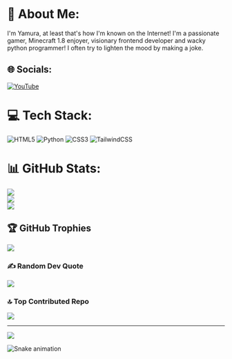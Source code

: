 # 💫 About Me:
I'm Yamura, at least that's how I'm known on the Internet! I'm a passionate gamer, Minecraft 1.8 enjoyer, visionary frontend developer and wacky python programmer! I often try to lighten the mood by making a joke.


## 🌐 Socials:
[![YouTube](https://img.shields.io/badge/YouTube-%23FF0000.svg?logo=YouTube&logoColor=white)](https://youtube.com/@UCyDLFx9J3mBna5CxMLK8Vhw) 

# 💻 Tech Stack:
![HTML5](https://img.shields.io/badge/html5-%23E34F26.svg?style=for-the-badge&logo=html5&logoColor=white) ![Python](https://img.shields.io/badge/python-3670A0?style=for-the-badge&logo=python&logoColor=ffdd54) ![CSS3](https://img.shields.io/badge/css3-%231572B6.svg?style=for-the-badge&logo=css3&logoColor=white) ![TailwindCSS](https://img.shields.io/badge/tailwindcss-%2338B2AC.svg?style=for-the-badge&logo=tailwind-css&logoColor=white)
# 📊 GitHub Stats:
![](https://github-readme-stats.vercel.app/api?username=Yxmura&theme=radical&hide_border=false&include_all_commits=true&count_private=true)<br/>
![](https://github-readme-streak-stats.herokuapp.com/?user=Yxmura&theme=radical&hide_border=false)<br/>
![](https://github-readme-stats.vercel.app/api/top-langs/?username=Yxmura&theme=radical&hide_border=false&include_all_commits=true&count_private=true&layout=compact)

## 🏆 GitHub Trophies
![](https://github-profile-trophy.vercel.app/?username=Yxmura&theme=radical&no-frame=false&no-bg=false&margin-w=4)

### ✍️ Random Dev Quote
![](https://quotes-github-readme.vercel.app/api?type=horizontal&theme=radical)

### 🔝 Top Contributed Repo
![](https://github-contributor-stats.vercel.app/api?username=Yxmura&limit=5&theme=dark&combine_all_yearly_contributions=true)

---
[![](https://visitcount.itsvg.in/api?id=Yxmura&icon=2&color=0)](https://visitcount.itsvg.in)

![Snake animation](https://raw.githubusercontent.com/Yxmura/Yxmura/output/github-contribution-grid-snake-dark.svg)

###
